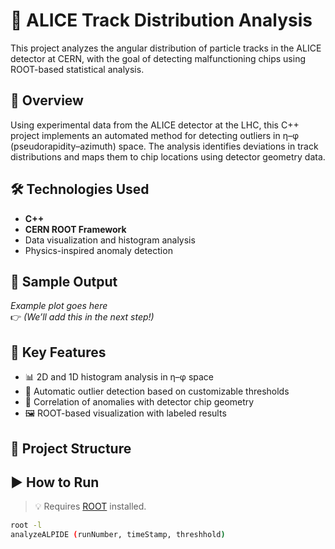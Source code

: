 # 🔬 ALICE Track Distribution Analysis

This project analyzes the angular distribution of particle tracks in the ALICE detector at CERN, with the goal of detecting malfunctioning chips using ROOT-based statistical analysis.

## 🚀 Overview

Using experimental data from the ALICE detector at the LHC, this C++ project implements an automated method for detecting outliers in η–φ (pseudorapidity–azimuth) space. The analysis identifies deviations in track distributions and maps them to chip locations using detector geometry data.

## 🛠️ Technologies Used

- **C++**
- **CERN ROOT Framework**
- Data visualization and histogram analysis
- Physics-inspired anomaly detection

## 📸 Sample Output

_Example plot goes here_  
👉 _(We’ll add this in the next step!)_

## 🧠 Key Features

- 📊 2D and 1D histogram analysis in η–φ space  
- 🧪 Automatic outlier detection based on customizable thresholds  
- 🧭 Correlation of anomalies with detector chip geometry  
- 🖼️ ROOT-based visualization with labeled results  

## 📂 Project Structure


## ▶️ How to Run

> 💡 Requires [ROOT](https://root.cern/) installed.

```bash
root -l
analyzeALPIDE (runNumber, timeStamp, threshhold)
